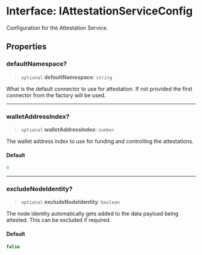 # Interface: IAttestationServiceConfig

Configuration for the Attestation Service.

## Properties

### defaultNamespace?

> `optional` **defaultNamespace**: `string`

What is the default connector to use for attestation. If not provided the first connector from the factory will be used.

***

### walletAddressIndex?

> `optional` **walletAddressIndex**: `number`

The wallet address index to use for funding and controlling the attestations.

#### Default

```ts
0
```

***

### excludeNodeIdentity?

> `optional` **excludeNodeIdentity**: `boolean`

The node identity automatically gets added to the data payload being attested. This can be excluded if required.

#### Default

```ts
false
```
